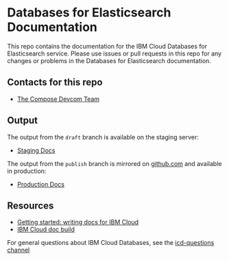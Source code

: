 # Databases for Elasticsearch Documentation

This repo contains the documentation for the IBM Cloud Databases for Elasticsearch service. Please use issues or pull requests in this repo for any changes or problems in the Databases for Elasticsearch documentation.

## Contacts for this repo

- [The Compose Devcom Team](https://github.ibm.com/orgs/cloud-docs/teams/compose-devcom)

## Output

The output from the `draft` branch is available on the staging server: 

- [Staging Docs](https://test.cloud.ibm.com/docs/services/databases-for-elasticsearch)

The output from the `publish` branch is mirrored on [github.com](https://github.com/ibm-cloud-docs/databases-for-elasticsearch) and available in production:
- [Production Docs](https://cloud.ibm.com/docs/services/databases-for-elasticsearch)

## Resources

- [Getting started: writing docs for IBM Cloud](https://test.cloud.ibm.com/docs/developing/writing?topic=writing-get-started-onboarding)
- [IBM Cloud doc build](https://test.cloud.ibm.com/docs/developing/writing?topic=writing-get-start-docbuilds)

For general questions about IBM Cloud Databases, see the [icd-questions channel](https://ibm-cloudplatform.slack.com/messages/C534XRCF3/)



